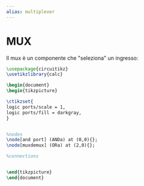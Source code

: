 ```yaml
---
alias: multiplexer
---
```


# MUX

Il mux è un componente che "seleziona" un ingresso:

```tikz
\usepackage{circuitikz}
\usetikzlibrary{calc}

\begin{document}
\begin{tikzpicture}

\ctikzset{
logic ports/scale = 1,
logic ports/fill = darkgray,
}


%nodes
\node[and port] (ANDa) at (0,0){};
\node[muxdemux] (ORa) at (2,0){};

%connections


\end{tikzpicture}
\end{document}
```